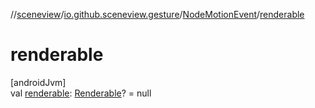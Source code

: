//[sceneview](../../../index.md)/[io.github.sceneview.gesture](../index.md)/[NodeMotionEvent](index.md)/[renderable](renderable.md)

# renderable

[androidJvm]\
val [renderable](renderable.md): [Renderable](../../io.github.sceneview.renderable/index.md#286838466%2FClasslikes%2F-1571379623)? = null
